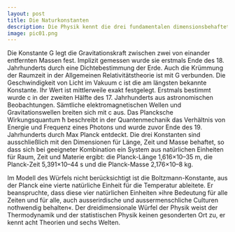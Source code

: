 ```yaml
---
layout: post
title: Die Naturkonstanten
description: Die Physik kennt die drei fundamentalen dimensionsbehafteten Naturkonstanten <i>G</i>, <i>c</i> und <i>ħ</i>. Sie spannen den Würfel der Physik auf und definieren seine Theorien und Welten.
image: pic01.png
---
```


Die Konstante G legt die Gravitationskraft zwischen zwei von  einander entfernten Massen fest. Implizit gemessen wurde sie erstmals Ende des 18. Jahrhunderts durch eine Dichtebestimmung der Erde. Auch die Krümmung der Raumzeit in der Allgemeinen Relativitätstheorie ist mit G verbunden. Die Geschwindigkeit von Licht im Vakuum c ist die am längsten bekannte Konstante. Ihr Wert ist mittlerweile exakt festgelegt. Erstmals bestimmt wurde c in der zweiten Hälfte des 17. Jahrhunderts aus astronomischen Beobachtungen. Sämtliche elektromagnetischen Wellen und Gravitationswellen breiten sich mit c aus. Das Plancksche Wirkungsquantum ħ beschreibt in der Quantenmechanik das Verhältnis von Energie und Frequenz eines Photons und wurde zuvor Ende des 19. Jahrhunderts durch Max Planck entdeckt. Die drei Konstanten sind ausschließlich mit den Dimensionen für Länge, Zeit und Masse behaftet, so dass sich bei geeigneter Kombination ein System aus natürlichen Einheiten für Raum, Zeit und Materie ergibt: die Planck-Länge 1,616×10–35 m, die Planck-Zeit 5,391×10–44 s und die Planck-Masse 2,176×10–8 kg.

Im Modell des Würfels nicht berücksichtigt ist die Boltzmann-Konstante, aus der Planck eine vierte natürliche Einheit für die Temperatur ableitete. Er beanspruchte, dass diese vier natürlichen Einheiten »ihre Bedeutung für alle Zeiten und für alle, auch ausserirdische und aussermenschliche Culturen nothwendig behalten«. Der dreidimensionale Würfel der Physik weist der Thermodynamik und der statistischen Physik keinen gesonderten Ort zu, er kennt acht Theorien und sechs Welten.
